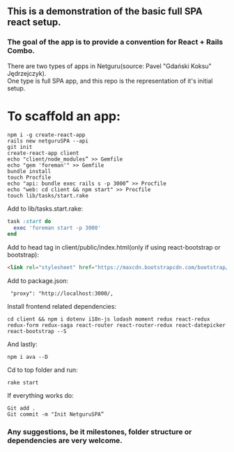 ## This is a demonstration of the basic full SPA react setup.  

### The goal of the app is to provide a convention for React + Rails Combo.   

There are two types of apps in Netguru(source: Pavel "Gdański Koksu" Jędrzejczyk).  
One type is full SPA app, and this repo is the representation of it's initial setup.

# To scaffold an app:  

```text
npm i -g create-react-app  
rails new netguruSPA --api  
git init  
create-react-app client  
echo "client/node_modules” >> Gemfile  
echo "gem 'foreman'" >> Gemfile  
bundle install  
touch Procfile  
echo "api: bundle exec rails s -p 3000” >> Procfile  
echo "web: cd client && npm start" >> Procfile  
touch lib/tasks/start.rake  
```

Add to lib/tasks.start.rake:  
```ruby
task :start do  
  exec 'foreman start -p 3000'  
end
```

Add to head tag in client/public/index.html(only if using react-bootstrap or bootstrap):  
```html
<link rel="stylesheet" href="https://maxcdn.bootstrapcdn.com/bootstrap/latest/css/bootstrap.min.css">  
```

Add to package.json:
```text
 "proxy": "http://localhost:3000/,  
```

Install frontend related dependencies:
```text
cd client && npm i dotenv i18n-js lodash moment redux react-redux redux-form redux-saga react-router react-router-redux react-datepicker react-bootstrap --S  
```

And lastly:
```text
npm i ava --D  
```


Cd to top folder and run:  
```text
rake start
```

If everything works do:  
```text
Git add .  
Git commit -m "Init NetguruSPA”  
```

### Any suggestions, be it milestones, folder structure or dependencies are very welcome.
